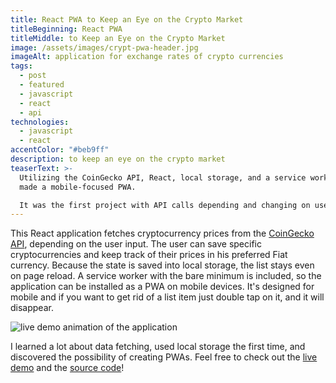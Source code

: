```yaml
---
title: React PWA to Keep an Eye on the Crypto Market
titleBeginning: React PWA
titleMiddle: to Keep an Eye on the Crypto Market
image: /assets/images/crypt-pwa-header.jpg
imageAlt: application for exchange rates of crypto currencies
tags:
  - post
  - featured
  - javascript
  - react
  - api
technologies:
  - javascript
  - react
accentColor: "#beb9ff"
description: to keep an eye on the crypto market
teaserText: >-
  Utilizing the CoinGecko API, React, local storage, and a service worker, I've
  made a mobile-focused PWA.

  It was the first project with API calls depending and changing on user input that I created.
---
```

This React application fetches cryptocurrency prices from the [CoinGecko API](https://www.coingecko.com/), depending on the user input. The user can save specific cryptocurrencies and keep track of their prices in his preferred Fiat currency. Because the state is saved into local storage, the list stays even on page reload. A service worker with the bare minimum is included, so the application can be installed as a PWA on mobile devices. It's designed for mobile and if you want to get rid of a list item just double tap on it, and it will disappear.

![live demo animation of the application](/assets/images/crypt-pwa.gif)

I learned a lot about data fetching, used local storage the first time, and discovered the possibility of creating PWAs.
Feel free to check out the [live demo](https://crypt.waberski.io/) and the [source code](https://github.com/Noevenzahn/crypt)!